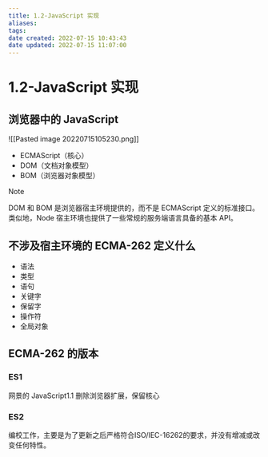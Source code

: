 ```yaml
---
title: 1.2-JavaScript 实现
aliases: 
tags: 
date created: 2022-07-15 10:43:43
date updated: 2022-07-15 11:07:00
---
```


# 1.2-JavaScript 实现

## 浏览器中的 JavaScript

![[Pasted image 20220715105230.png]]
   - ECMAScript（核心）
   - DOM（文档对象模型）
   - BOM（浏览器对象模型）

> [!note]
> DOM 和 BOM 是浏览器宿主环境提供的，而不是 ECMAScript 定义的标准接口。类似地，Node 宿主环境也提供了一些常规的服务端语言具备的基本 API。
>

## 不涉及宿主环境的 ECMA-262 定义什么

  - 语法
  - 类型
  - 语句
  - 关键字
  - 保留字
  - 操作符
  - 全局对象

## ECMA-262 的版本
### ES1
网景的 JavaScript1.1 删除浏览器扩展，保留核心
### ES2
编校工作，主要是为了更新之后严格符合ISO/IEC-16262的要求，并没有增减或改变任何特性。